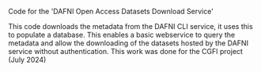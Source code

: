 Code for the 'DAFNI Open Access Datasets Download Service'


This code downloads the metadata from the DAFNI CLI service, it uses this to populate a database. This enables a basic webservice to query the metadata and allow the downloading of the datasets hosted by the DAFNI service without authentication. This work was done for the CGFI project (July 2024)
